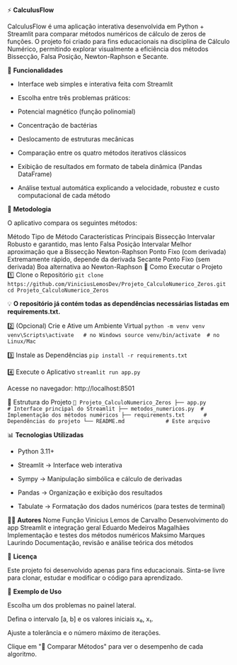 ⚡ **CalculusFlow**

CalculusFlow é uma aplicação interativa desenvolvida em Python + Streamlit para comparar métodos numéricos de cálculo de zeros de funções.
O projeto foi criado para fins educacionais na disciplina de Cálculo Numérico, permitindo explorar visualmente a eficiência dos métodos Bissecção, Falsa Posição, Newton-Raphson e Secante.

🧩 **Funcionalidades**

- Interface web simples e interativa feita com Streamlit

- Escolha entre três problemas práticos:

- Potencial magnético (função polinomial)

- Concentração de bactérias

- Deslocamento de estruturas mecânicas

- Comparação entre os quatro métodos iterativos clássicos

- Exibição de resultados em formato de tabela dinâmica (Pandas DataFrame)

- Análise textual automática explicando a velocidade, robustez e custo computacional de cada método

🧠 **Metodologia**

O aplicativo compara os seguintes métodos:

Método	Tipo de Método	Características Principais
Bissecção	Intervalar	Robusto e garantido, mas lento
Falsa Posição	Intervalar	Melhor aproximação que a Bissecção
Newton-Raphson	Ponto Fixo (com derivada)	Extremamente rápido, depende da derivada
Secante	Ponto Fixo (sem derivada)	Boa alternativa ao Newton-Raphson
🚀 Como Executar o Projeto
1️⃣ Clone o Repositório
`git clone https://github.com/ViniciusLemosDev/Projeto_CalculoNumerico_Zeros.git
cd Projeto_CalculoNumerico_Zeros`


💡 **O repositório já contém todas as dependências necessárias listadas em requirements.txt.**

2️⃣ (Opcional) Crie e Ative um Ambiente Virtual
`python -m venv venv
venv\Scripts\activate   # no Windows
source venv/bin/activate  # no Linux/Mac`

3️⃣ Instale as Dependências
`pip install -r requirements.txt`

4️⃣ Execute o Aplicativo
`streamlit run app.py`


Acesse no navegador: http://localhost:8501

📂 Estrutura do Projeto
`📁 Projeto_CalculoNumerico_Zeros
├── app.py                # Interface principal do Streamlit
├── metodos_numericos.py  # Implementação dos métodos numéricos
├── requirements.txt      # Dependências do projeto
└── README.md             # Este arquivo`

📊 **Tecnologias Utilizadas**

- Python 3.11+

- Streamlit → Interface web interativa

- Sympy → Manipulação simbólica e cálculo de derivadas

- Pandas → Organização e exibição dos resultados

- Tabulate → Formatação dos dados numéricos (para testes de terminal)

👨‍💻 **Autores**
Nome	Função
Vinicius Lemos de Carvalho	Desenvolvimento do app Streamlit e integração geral
Eduardo Medeiros Magalhães	Implementação e testes dos métodos numéricos
Maksimo Marques Laurindo  	Documentação, revisão e análise teórica dos métodos

📘 **Licença**

Este projeto foi desenvolvido apenas para fins educacionais.
Sinta-se livre para clonar, estudar e modificar o código para aprendizado.

🧩 **Exemplo de Uso**

Escolha um dos problemas no painel lateral.

Defina o intervalo [a, b] e os valores iniciais x₀, x₁.

Ajuste a tolerância e o número máximo de iterações.

Clique em "🚀 Comparar Métodos" para ver o desempenho de cada algoritmo.
